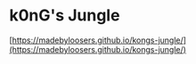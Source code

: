k0nG's Jungle
=============

[https://madebyloosers.github.io/kongs-jungle/](https://madebyloosers.github.io/kongs-jungle/)

